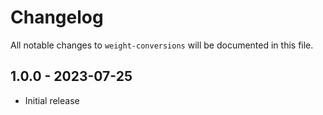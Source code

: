 # Changelog

All notable changes to `weight-conversions` will be documented in this file.

## 1.0.0 - 2023-07-25

- Initial release
